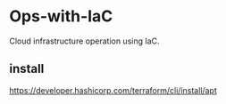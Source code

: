 # Ops-with-IaC
Cloud infrastructure operation using IaC.

## install
https://developer.hashicorp.com/terraform/cli/install/apt
